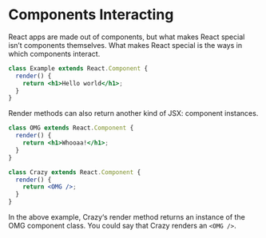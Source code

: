 # Components Interacting

React apps are made out of components, but what makes React special isn’t components themselves. What makes React special is the ways in which components interact.

```jsx
class Example extends React.Component {
  render() {
    return <h1>Hello world</h1>;
  }
}
```

Render methods can also return another kind of JSX: component instances.

```jsx
class OMG extends React.Component {
  render() {
    return <h1>Whooaa!</h1>;
  }
}

class Crazy extends React.Component {
  render() {
    return <OMG />;
  }
}
```

In the above example, Crazy‘s render method returns an instance of the OMG component class. You could say that Crazy renders an `<OMG />`.
